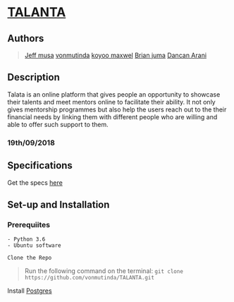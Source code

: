 # [TALANTA](https://github.com/vonmutinda/TALANTA.git)

## Authors

>[Jeff musa](https://github.com/jeffmusa)
>[vonmutinda](https://github.com/vonmutinda)
>[koyoo maxwel](https://github.com/koyoo-maxwel)
>[Brian juma](https://github.com/alampulo)
>[Dancan Arani](https://github.com/DuncanArani)


## Description

Talata is an online platform that gives people  an opportunity to showcase their
talents and meet mentors online to facilitate their ability.
It not only gives mentorship programmes but also help the users reach out to the their financial needs by linking them with different people who are willing and able to offer such support to them.

### 19th/09/2018

## Specifications

Get the specs [here](https://github.com/)

## Set-up and Installation

### Prerequiites

    - Python 3.6
    - Ubuntu software

`Clone the Repo`

> Run the following command on the terminal:
`git clone https://github.com/vonmutinda/TALANTA.git`

Install [Postgres](https://www.postgresql.org/download/)
